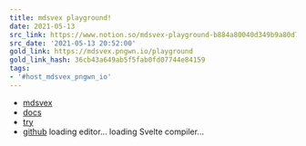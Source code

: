 ```yaml
---
title: mdsvex playground!
date: 2021-05-13
src_link: https://www.notion.so/mdsvex-playground-b884a80040d349b9a80d77d0e64a667a
src_date: '2021-05-13 20:52:00'
gold_link: https://mdsvex.pngwn.io/playground
gold_link_hash: 36cb43a649ab5f5fab0fd07744e84159
tags:
- '#host_mdsvex_pngwn_io'
---
```



 * [mdsvex](/)
* [docs](/docs)
* [try](/playground)
* [github](https://www.github.com/pngwn/mdsvex)
     loading editor...   loading Svelte compiler...